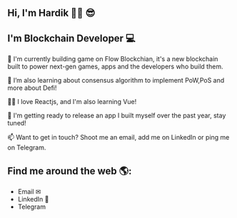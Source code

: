 ## Hi, I'm Hardik 👋🏾 😎 
## I'm Blockchain Developer 💻

🔭 I'm currently building game on Flow Blockchian, it's a new blockchain built to power next-gen games, apps and the developers who build them.

🌱 I’m also learning about consensus algorithm to implement PoW,PoS and more about Defi!

👨‍💻 I love Reactjs, and I'm also learning Vue!

💪 I'm getting ready to release an app I built myself over the past year, stay tuned!

📫 Want to get in touch? Shoot me an email, add me on LinkedIn or ping me on Telegram.

## Find me around the web 🌎:
<ul>
  <li><a href="er.hardiksharma05@gmail.com" style="text-decoration:none" target="_blank">Email ✉<a/></li>
  <li><a href="https://www.linkedin.com/in/hardik-sharma/" style="text-decoration:none" target="_blank">LinkedIn 💼</a></li>
  <li><a href="https://telegram.me/Oxhardik" style="text-decoration:none" target="_blank">Telegram</a></li>
</ul>

